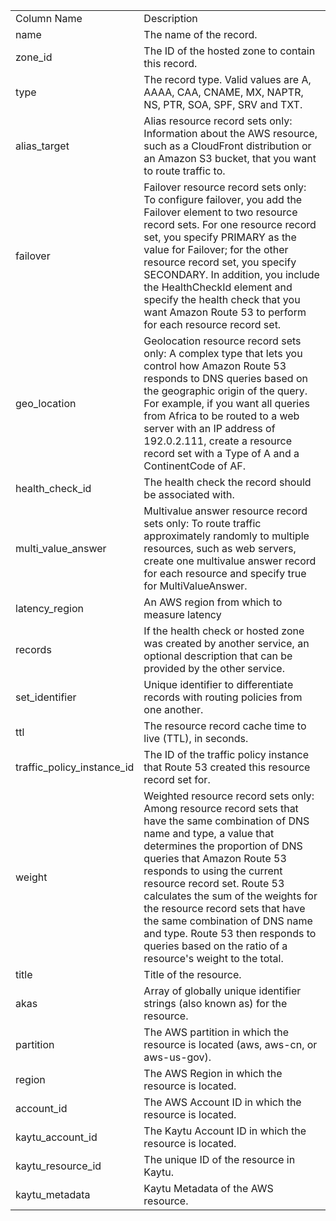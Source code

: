 <table>
	<tr><td>Column Name</td><td>Description</td></tr>
	<tr><td>name</td><td>The name of the record.</td></tr>
	<tr><td>zone_id</td><td>The ID of the hosted zone to contain this record.</td></tr>
	<tr><td>type</td><td>The record type. Valid values are A, AAAA, CAA, CNAME, MX, NAPTR, NS, PTR, SOA, SPF, SRV and TXT.</td></tr>
	<tr><td>alias_target</td><td>Alias resource record sets only: Information about the AWS resource, such as a CloudFront distribution or an Amazon S3 bucket, that you want to route traffic to.</td></tr>
	<tr><td>failover</td><td>Failover resource record sets only: To configure failover, you add the Failover element to two resource record sets. For one resource record set, you specify PRIMARY as the value for Failover; for the other resource record set, you specify SECONDARY. In addition, you include the HealthCheckId element and specify the health check that you want Amazon Route 53 to perform for each resource record set.</td></tr>
	<tr><td>geo_location</td><td>Geolocation resource record sets only: A complex type that lets you control how Amazon Route 53 responds to DNS queries based on the geographic origin of the query. For example, if you want all queries from Africa to be routed to a web server with an IP address of 192.0.2.111, create a resource record set with a Type of A and a ContinentCode of AF.</td></tr>
	<tr><td>health_check_id</td><td>The health check the record should be associated with.</td></tr>
	<tr><td>multi_value_answer</td><td>Multivalue answer resource record sets only: To route traffic approximately randomly to multiple resources, such as web servers, create one multivalue answer record for each resource and specify true for MultiValueAnswer.</td></tr>
	<tr><td>latency_region</td><td>An AWS region from which to measure latency</td></tr>
	<tr><td>records</td><td>If the health check or hosted zone was created by another service, an optional description that can be provided by the other service.</td></tr>
	<tr><td>set_identifier</td><td>Unique identifier to differentiate records with routing policies from one another.</td></tr>
	<tr><td>ttl</td><td>The resource record cache time to live (TTL), in seconds.</td></tr>
	<tr><td>traffic_policy_instance_id</td><td>The ID of the traffic policy instance that Route 53 created this resource record set for.</td></tr>
	<tr><td>weight</td><td>Weighted resource record sets only: Among resource record sets that have the same combination of DNS name and type, a value that determines the proportion of DNS queries that Amazon Route 53 responds to using the current resource record set. Route 53 calculates the sum of the weights for the resource record sets that have the same combination of DNS name and type. Route 53 then responds to queries based on the ratio of a resource's weight to the total.</td></tr>
	<tr><td>title</td><td>Title of the resource.</td></tr>
	<tr><td>akas</td><td>Array of globally unique identifier strings (also known as) for the resource.</td></tr>
	<tr><td>partition</td><td>The AWS partition in which the resource is located (aws, aws-cn, or aws-us-gov).</td></tr>
	<tr><td>region</td><td>The AWS Region in which the resource is located.</td></tr>
	<tr><td>account_id</td><td>The AWS Account ID in which the resource is located.</td></tr>
	<tr><td>kaytu_account_id</td><td>The Kaytu Account ID in which the resource is located.</td></tr>
	<tr><td>kaytu_resource_id</td><td>The unique ID of the resource in Kaytu.</td></tr>
	<tr><td>kaytu_metadata</td><td>Kaytu Metadata of the AWS resource.</td></tr>
</table>